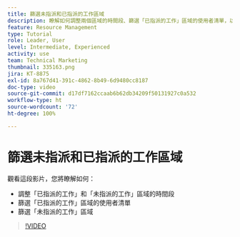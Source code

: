 ```yaml
---
title: 篩選未指派和已指派的工作區域
description: 瞭解如何調整兩個區域的時間段、篩選「已指派的工作」區域的使用者清單，以及篩選「未指派的工作」區域。
feature: Resource Management
type: Tutorial
role: Leader, User
level: Intermediate, Experienced
activity: use
team: Technical Marketing
thumbnail: 335163.png
jira: KT-8875
exl-id: 8a767d41-391c-4862-8b49-6d9480cc8187
doc-type: video
source-git-commit: d17df7162ccaab6b62db34209f50131927c0a532
workflow-type: ht
source-wordcount: '72'
ht-degree: 100%

---
```


# 篩選未指派和已指派的工作區域

觀看這段影片，您將瞭解如何：

* 調整「已指派的工作」和「未指派的工作」區域的時間段
* 篩選「已指派的工作」區域的使用者清單
* 篩選「未指派的工作」區域

>[!VIDEO](https://video.tv.adobe.com/v/335163/?quality=12&learn=on&enablevpops)
